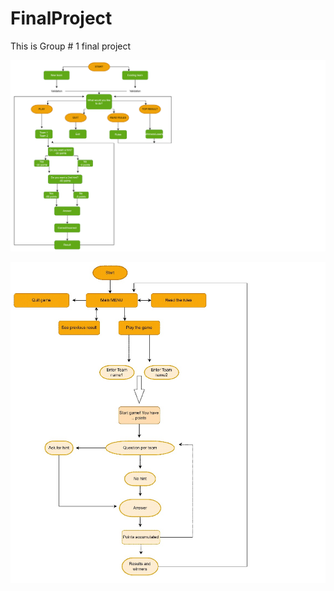 # FinalProject
This is Group # 1 final project

![alt text](https://github.com/Elitett/FinalProject/blob/main/AnswerFlow.png?raw=true)

![alt text](https://github.com/Elitett/FinalProject/blob/main/ProFlow.jpg?raw=true)
